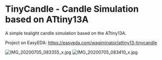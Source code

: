 # TinyCandle - Candle Simulation based on ATtiny13A

A simple tealight candle simulation based on the ATtiny13A.

Project on EasyEDA: https://easyeda.com/wagiminator/attiny13-tinycandle

![IMG_20200705_083355_x.jpg](https://image.easyeda.com/pullimage/6Z4dkSkKvBFGlNwRvo78Gs6YZ9kmre9pXxTBjFNW.jpeg)
![IMG_20200705_083410_x.jpg](https://image.easyeda.com/pullimage/NlGKlIul7ofm5G0SmeofvcYRuScOtNCUID2MRlHf.jpeg)
